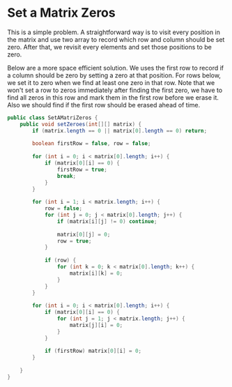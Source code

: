 # Set a Matrix Zeros

This is a simple problem. A straightforward way is to visit every position in the matrix and use
two array to record which row and column should be set zero. After that, we revisit every elements
and set those positions to be zero.

Below are a more space efficient solution. We uses the first row to record if a column should be zero
by setting a zero at that position. For rows below, we set it to zero when we find at least
one zero in that row. Note that we won't set a row to zeros immediately after finding the first zero,
we have to find all zeros in this row and mark them in the first row before we erase it.
Also we should find if the first row should be erased ahead of time.

```java
public class SetAMatriZeros {
    public void setZeroes(int[][] matrix) {
        if (matrix.length == 0 || matrix[0].length == 0) return;
        
        boolean firstRow = false, row = false;
        
        for (int i = 0; i < matrix[0].length; i++) {
            if (matrix[0][i] == 0) {
                firstRow = true;
                break;
            }
        }
        
        for (int i = 1; i < matrix.length; i++) {
            row = false;
            for (int j = 0; j < matrix[0].length; j++) {
                if (matrix[i][j] != 0) continue;
                
                matrix[0][j] = 0;
                row = true;
            }
            
            if (row) {
                for (int k = 0; k < matrix[0].length; k++) {
                    matrix[i][k] = 0;
                }
            }
        }
        
        for (int i = 0; i < matrix[0].length; i++) {
            if (matrix[0][i] == 0) {
                for (int j = 1; j < matrix.length; j++) {
                    matrix[j][i] = 0; 
                }
            }
            
            if (firstRow) matrix[0][i] = 0;
        }
        
    }
}
```
